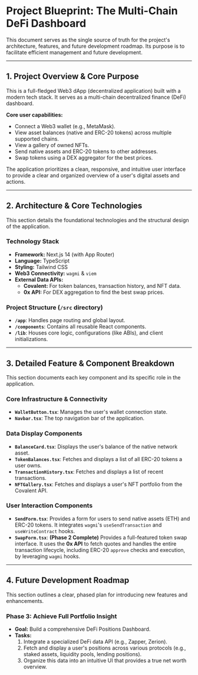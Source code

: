 # **Project Blueprint: The Multi-Chain DeFi Dashboard**

This document serves as the single source of truth for the project's architecture, features, and future development roadmap. Its purpose is to facilitate efficient management and future development.

---

## **1. Project Overview & Core Purpose**

This is a full-fledged Web3 dApp (decentralized application) built with a modern tech stack. It serves as a multi-chain decentralized finance (DeFi) dashboard.

**Core user capabilities:**
- Connect a Web3 wallet (e.g., MetaMask).
- View asset balances (native and ERC-20 tokens) across multiple supported chains.
- View a gallery of owned NFTs.
- Send native assets and ERC-20 tokens to other addresses.
- Swap tokens using a DEX aggregator for the best prices.

The application prioritizes a clean, responsive, and intuitive user interface to provide a clear and organized overview of a user's digital assets and actions.

---

## **2. Architecture & Core Technologies**

This section details the foundational technologies and the structural design of the application.

### **Technology Stack**
- **Framework:** Next.js 14 (with App Router)
- **Language:** TypeScript
- **Styling:** Tailwind CSS
- **Web3 Connectivity:** `wagmi` & `viem`
- **External Data APIs:**
  - **Covalent:** For token balances, transaction history, and NFT data.
  - **0x API:** For DEX aggregation to find the best swap prices.

### **Project Structure (`/src` directory)**
- **`/app`**: Handles page routing and global layout.
- **`/components`**: Contains all reusable React components.
- **`/lib`**: Houses core logic, configurations (like ABIs), and client initializations.

---

## **3. Detailed Feature & Component Breakdown**

This section documents each key component and its specific role in the application.

### **Core Infrastructure & Connectivity**
- **`WalletButton.tsx`**: Manages the user's wallet connection state.
- **`Navbar.tsx`**: The top navigation bar of the application.

### **Data Display Components**
- **`BalanceCard.tsx`**: Displays the user's balance of the native network asset.
- **`TokenBalances.tsx`**: Fetches and displays a list of all ERC-20 tokens a user owns.
- **`TransactionHistory.tsx`**: Fetches and displays a list of recent transactions.
- **`NFTGallery.tsx`**: Fetches and displays a user's NFT portfolio from the Covalent API.

### **User Interaction Components**
- **`SendForm.tsx`**: Provides a form for users to send native assets (ETH) and ERC-20 tokens. It integrates `wagmi`'s `useSendTransaction` and `useWriteContract` hooks.
- **`SwapForm.tsx`**: **(Phase 2 Complete)** Provides a full-featured token swap interface. It uses the **0x API** to fetch quotes and handles the entire transaction lifecycle, including ERC-20 `approve` checks and execution, by leveraging `wagmi` hooks.

---

## **4. Future Development Roadmap**

This section outlines a clear, phased plan for introducing new features and enhancements.

### **Phase 3: Achieve Full Portfolio Insight**
- **Goal:** Build a comprehensive DeFi Positions Dashboard.
- **Tasks:**
  1. Integrate a specialized DeFi data API (e.g., Zapper, Zerion).
  2. Fetch and display a user's positions across various protocols (e.g., staked assets, liquidity pools, lending positions).
  3. Organize this data into an intuitive UI that provides a true net worth overview.
